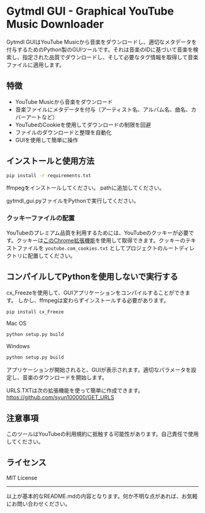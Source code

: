 # Gytmdl GUI -  Graphical YouTube Music Downloader

Gytmdl GUIはYouTube Musicから音楽をダウンロードし、適切なメタデータを付与するためのPython製のGUIツールです。それは音楽のIDに基づいて音楽を検索し、指定された品質でダウンロードし、そして必要なタグ情報を取得して音楽ファイルに適用します。

## 特徴

- YouTube Musicから音楽をダウンロード
- 音楽ファイルにメタデータを付与（アーティスト名、アルバム名、曲名、カバーアートなど）
- YouTubeのCookieを使用してダウンロードの制限を回避
- ファイルのダウンロードと整理を自動化
- GUIを使用して簡単に操作

## インストールと使用方法
```bash
pip install -r requirements.txt
```

ffmpegをインストールしてください。  pathに追加してください。

gytmdl_gui.pyファイルをPythonで実行してください。


### クッキーファイルの配置

YouTubeのプレミアム品質を利用するためには、YouTubeのクッキーが必要です。クッキーは[このChrome拡張機能](https://chrome.google.com/webstore/detail/open-cookiestxt/gdocmgbfkjnnpapoeobnolbbkoibbcif)を使用して取得できます。クッキーのテキストファイルを `youtube.com_cookies.txt` としてプロジェクトのルートディレクトリに配置してください。

## コンパイルしてPythonを使用しないで実行する
cx_Freezeを使用して、GUIアプリケーションをコンパイルすることができます。
しかし、ffmpegは変わらずインストールする必要があります。
```bash
pip install cx_Freeze
```

Mac OS
```bash
python setup.py build

```

Windows
```bash
python setup.py build

```

アプリケーションが開始されると、GUIが表示されます。適切なパラメータを設定し、音楽のダウンロードを開始します。

URLS.TXTは次の拡張機能を使って簡単に作成できます。
https://github.com/syun100000/GET_URLS
## 注意事項

このツールはYouTubeの利用規約に抵触する可能性があります。自己責任で使用してください。

## ライセンス

MIT License

---

以上が基本的なREADME.mdの内容となります。何か不明な点があれば、お気軽にお問い合わせください。


